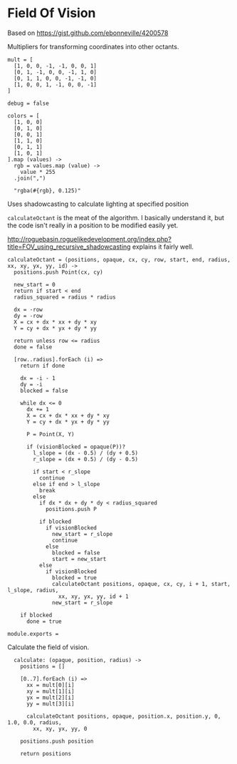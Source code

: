Field Of Vision
===============

Based on https://gist.github.com/ebonneville/4200578

Multipliers for transforming coordinates into other octants.

    mult = [
      [1, 0, 0, -1, -1, 0, 0, 1]
      [0, 1, -1, 0, 0, -1, 1, 0]
      [0, 1, 1, 0, 0, -1, -1, 0]
      [1, 0, 0, 1, -1, 0, 0, -1]
    ]

    debug = false

    colors = [
      [1, 0, 0]
      [0, 1, 0]
      [0, 0, 1]
      [1, 1, 0]
      [0, 1, 1]
      [1, 0, 1]
    ].map (values) ->
      rgb = values.map (value) ->
        value * 255
      .join(",")

      "rgba(#{rgb}, 0.125)"

Uses shadowcasting to calculate lighting at specified position

`calculateOctant` is the meat of the algorithm. I basically understand it, but the
code isn't really in a position to be modified easily yet.

http://roguebasin.roguelikedevelopment.org/index.php?title=FOV_using_recursive_shadowcasting explains it fairly well.

    calculateOctant = (positions, opaque, cx, cy, row, start, end, radius, xx, xy, yx, yy, id) ->
      positions.push Point(cx, cy)

      new_start = 0
      return if start < end
      radius_squared = radius * radius

      dx = -row
      dy = -row
      X = cx + dx * xx + dy * xy
      Y = cy + dx * yx + dy * yy

      return unless row <= radius
      done = false

      [row..radius].forEach (i) =>
        return if done

        dx = -i - 1
        dy = -i
        blocked = false

        while dx <= 0
          dx += 1
          X = cx + dx * xx + dy * xy
          Y = cy + dx * yx + dy * yy

          P = Point(X, Y)

          if (visionBlocked = opaque(P))?
            l_slope = (dx - 0.5) / (dy + 0.5)
            r_slope = (dx + 0.5) / (dy - 0.5)

            if start < r_slope
              continue
            else if end > l_slope
              break
            else
              if dx * dx + dy * dy < radius_squared
                positions.push P

              if blocked
                if visionBlocked
                  new_start = r_slope
                  continue
                else
                  blocked = false
                  start = new_start
              else
                if visionBlocked
                  blocked = true
                  calculateOctant positions, opaque, cx, cy, i + 1, start, l_slope, radius,
                    xx, xy, yx, yy, id + 1
                  new_start = r_slope

        if blocked
          done = true

    module.exports =

Calculate the field of vision.

      calculate: (opaque, position, radius) ->
        positions = []

        [0..7].forEach (i) =>
          xx = mult[0][i]
          xy = mult[1][i]
          yx = mult[2][i]
          yy = mult[3][i]

          calculateOctant positions, opaque, position.x, position.y, 0, 1.0, 0.0, radius,
            xx, xy, yx, yy, 0

        positions.push position

        return positions
